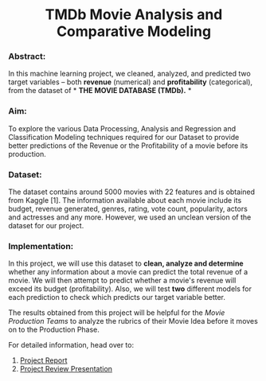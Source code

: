 <h1 align="center">TMDb Movie Analysis and Comparative Modeling</h1>


### Abstract:

In this machine learning project, we cleaned, analyzed, and predicted two target variables – both **revenue**
(numerical) and **profitability** (categorical), from the dataset of * **THE MOVIE DATABASE (TMDb).** *

### Aim: 

To explore the various Data Processing, Analysis and Regression and Classification Modeling
techniques required for our Dataset to provide better predictions of the Revenue or the Profitability of
a movie before its production.

### Dataset:

The dataset contains around 5000 movies with 22 features and is obtained from Kaggle [1].
The information available about each movie include its budget, revenue generated, genres, rating, vote
count, popularity, actors and actresses and any more. However, we used an unclean version of the dataset
for our project.

### Implementation:

In this project, we will use this dataset to **clean, analyze and determine** whether any information about
a movie can predict the total revenue of a movie. We will then attempt to predict whether a movie's
revenue will exceed its budget (profitability). Also, we will test **two** different models for each
prediction to check which predicts our target variable better.


The results obtained from this project will be helpful for the *Movie Production Teams* to analyze the
rubrics of their Movie Idea before it moves on to the Production Phase.

For detailed information, head over to:
1. [Project Report](https://github.com/IndraP24/datascience-mashup/blob/main/TMDb%20Movie%20Analysis%20and%20Prediction/Project%20Report%20_%20Sem%203.pdf)
2. [Project Review Presentation](https://github.com/IndraP24/datascience-mashup/blob/main/TMDb%20Movie%20Analysis%20and%20Prediction/Final%20Review%20-%20Project%20Slides.pdf)

